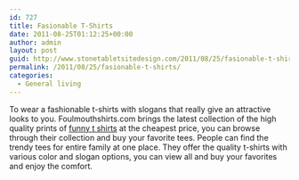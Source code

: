 ```yaml
---
id: 727
title: Fasionable T-Shirts
date: 2011-08-25T01:12:25+00:00
author: admin
layout: post
guid: http://www.stonetabletsitedesign.com/2011/08/25/fasionable-t-shirts/
permalink: /2011/08/25/fasionable-t-shirts/
categories:
  - General living
---
```

To wear a fashionable t-shirts with slogans that really give an attractive looks to you. Foulmouthshirts.com brings the latest collection of the high quality prints of [funny t shirts](http://www.foulmouthshirts.com/funny-t-shirts/) at the cheapest price, you can browse through their collection and buy your favorite tees. People can find the trendy tees for entire family at one place. They offer the quality t-shirts with various color and slogan options, you can view all and buy your favorites and enjoy the comfort.